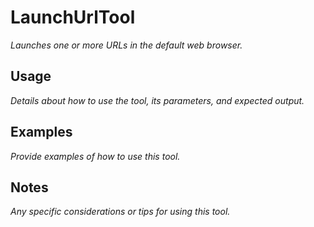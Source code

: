 ﻿# LaunchUrlTool

*Launches one or more URLs in the default web browser.*

## Usage

*Details about how to use the tool, its parameters, and expected output.*

## Examples

*Provide examples of how to use this tool.*

## Notes

*Any specific considerations or tips for using this tool.*